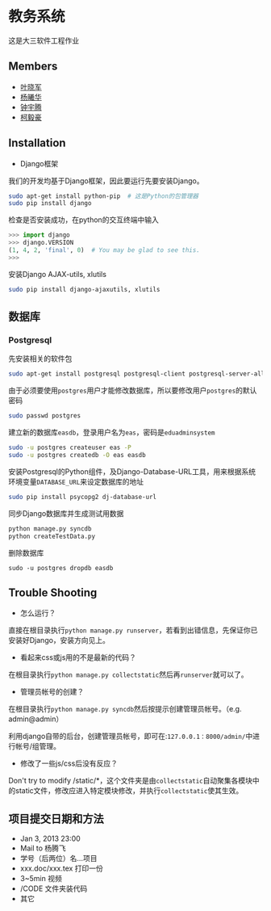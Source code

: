 # 教务系统
这是大三软件工程作业

## Members
* [叶晓军](https://github.com/iphkwan)
* [杨曦华](https://github.com/19thhell)
* [钟宇腾](https://github.com/zonyitoo)
* [柯毅豪](https://github.com/sheepke)

## Installation
* Django框架

我们的开发均基于Django框架，因此要运行先要安装Django。

```bash
sudo apt-get install python-pip  # 这是Python的包管理器
sudo pip install django
```

检查是否安装成功，在python的交互终端中输入
```python
>>> import django
>>> django.VERSION
(1, 4, 2, 'final', 0)  # You may be glad to see this.
>>>
```

安装Django AJAX-utils, xlutils
```bash
sudo pip install django-ajaxutils, xlutils
```



## 数据库

### Postgresql

先安装相关的软件包

```bash
sudo apt-get install postgresql postgresql-client postgresql-server-all # Postgresql的数据库服务器
```

由于必须要使用`postgres`用户才能修改数据库，所以要修改用户`postgres`的默认密码

```bash
sudo passwd postgres
```

建立新的数据库`easdb`，登录用户名为`eas`，密码是`eduadminsystem`

```bash
sudo -u postgres createuser eas -P
sudo -u postgres createdb -O eas easdb
```

安装Postgresql的Python组件，及Django-Database-URL工具，用来根据系统环境变量`DATABASE_URL`来设定数据库的地址

```bash
sudo pip install psycopg2 dj-database-url
```

同步Django数据库并生成测试用数据

```bash
python manage.py syncdb
python createTestData.py
```

删除数据库

```
sudo -u postgres dropdb easdb
```

## Trouble Shooting
* 怎么运行？

直接在根目录执行`python manage.py runserver`，若看到出错信息，先保证你已安装好Django，安装方向见上。

* 看起来css或js用的不是最新的代码？

在根目录执行`python manage.py collectstatic`然后再`runserver`就可以了。

* 管理员帐号的创建？

在根目录执行`python manage.py syncdb`然后按提示创建管理员帐号。（e.g. admin@admin）

利用django自带的后台，创建管理员帐号，即可在:`127.0.0.1：8000/admin/`中进行帐号/组管理。

* 修改了一些js/css后没有反应？

Don't try to modify /static/\*，这个文件夹是由`collectstatic`自动聚集各模块中的static文件，修改应进入特定模块修改，并执行`collectstatic`使其生效。

## 项目提交日期和方法
* Jan 3, 2013 23:00
* Mail to 杨腾飞
* 学号（后两位）名...项目
* xxx.doc/xxx.tex  打印一份
* 3~5min 视频
* /CODE 文件夹装代码
* 其它
